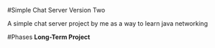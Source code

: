 #Simple Chat Server Version Two

A simple chat server project by me as a way to learn java networking

#Phases **Long-Term Project**